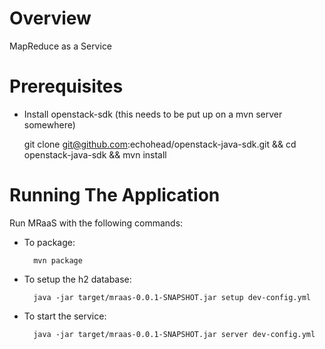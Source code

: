 # Overview

  MapReduce as a Service


# Prerequisites

* Install openstack-sdk (this needs to be put up on a mvn server somewhere)

    git clone git@github.com:echohead/openstack-java-sdk.git && cd openstack-java-sdk && mvn install

# Running The Application

Run MRaaS with the following commands:

* To package:

        mvn package

* To setup the h2 database:

        java -jar target/mraas-0.0.1-SNAPSHOT.jar setup dev-config.yml

* To start the service:

        java -jar target/mraas-0.0.1-SNAPSHOT.jar server dev-config.yml

